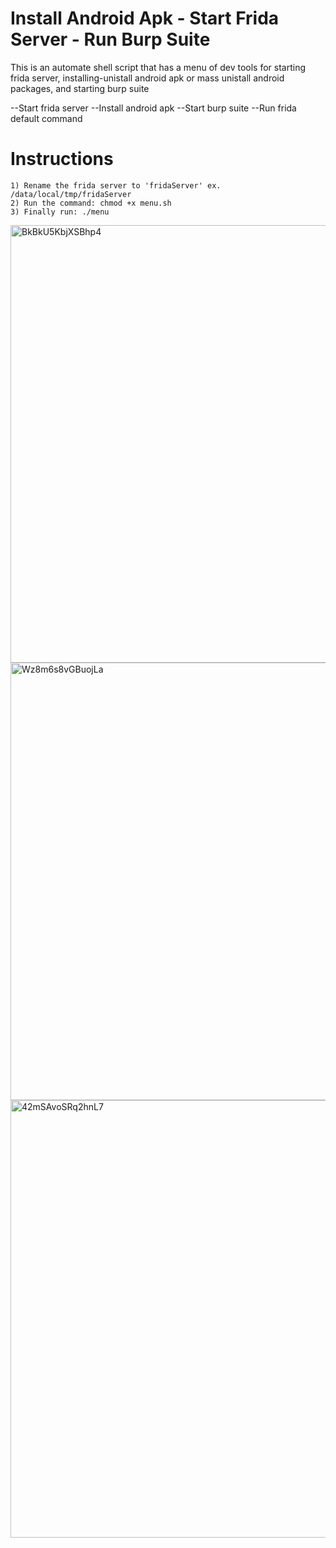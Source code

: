 # Install Android Apk - Start Frida Server - Run Burp Suite
This is an automate shell script that has a menu of dev tools for starting frida server, installing-unistall android apk or mass unistall android packages, and starting burp suite

--Start frida server
--Install android apk
--Start burp suite
--Run frida default command

# Instructions

```
1) Rename the frida server to 'fridaServer' ex. /data/local/tmp/fridaServer
2) Run the command: chmod +x menu.sh
3) Finally run: ./menu 

```

<img width="700" alt="BkBkU5KbjXSBhp4" src="https://user-images.githubusercontent.com/4541512/161048773-049a3da0-ea4c-464e-8dca-3d1147ee5337.png">

<img width="700" alt="Wz8m6s8vGBuojLa" src="https://user-images.githubusercontent.com/4541512/161048925-4585b04b-e0dc-4012-b678-ee27a0196c92.png">

<img width="700" alt="42mSAvoSRq2hnL7" src="https://user-images.githubusercontent.com/4541512/160807781-d139b805-fa0a-485e-b385-3ee8766b81de.png">
